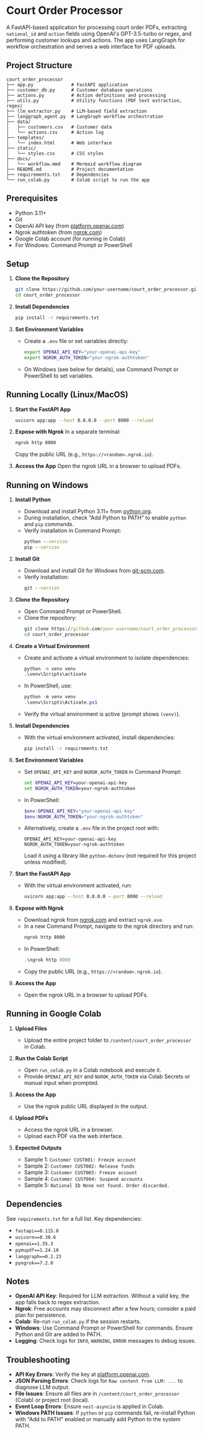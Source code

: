# Court Order Processor

A FastAPI-based application for processing court order PDFs, extracting `national_id` and `action` fields using OpenAI's GPT-3.5-turbo or regex, and performing customer lookups and actions. The app uses LangGraph for workflow orchestration and serves a web interface for PDF uploads.

## Project Structure
```
court_order_processor
├── app.py              # FastAPI application
├── customer_db.py      # Customer database operations
├── actions.py          # Action definitions and processing
├── utils.py            # Utility functions (PDF text extraction, regex)
├── llm_extractor.py    # LLM-based field extraction
├── langgraph_agent.py  # LangGraph workflow orchestration
├── data/
│   ├── customers.csv   # Customer data
│   └── actions.csv     # Action log
├── templates/
│   └── index.html      # Web interface
├── static/
│   └── styles.css      # CSS styles
├── docs/
│   └── workflow.mmd    # Mermaid workflow diagram
├── README.md           # Project documentation
├── requirements.txt    # Dependencies
└── run_colab.py        # Colab script to run the app
```

## Prerequisites
- Python 3.11+
- Git
- OpenAI API key (from [platform.openai.com](https://platform.openai.com))
- Ngrok authtoken (from [ngrok.com](https://ngrok.com))
- Google Colab account (for running in Colab)
- For Windows: Command Prompt or PowerShell

## Setup
1. **Clone the Repository**
   ```bash
   git clone https://github.com/your-username/court_order_processor.git
   cd court_order_processor
   ```

2. **Install Dependencies**
   ```bash
   pip install -r requirements.txt
   ```

3. **Set Environment Variables**
   - Create a `.env` file or set variables directly:
     ```bash
     export OPENAI_API_KEY="your-openai-api-key"
     export NGROK_AUTH_TOKEN="your-ngrok-authtoken"
     ```
   - On Windows (see below for details), use Command Prompt or PowerShell to set variables.

## Running Locally (Linux/MacOS)
1. **Start the FastAPI App**
   ```bash
   uvicorn app:app --host 0.0.0.0 --port 8000 --reload
   ```

2. **Expose with Ngrok**
   In a separate terminal:
   ```bash
   ngrok http 8000
   ```
   Copy the public URL (e.g., `https://<random>.ngrok.io`).

3. **Access the App**
   Open the ngrok URL in a browser to upload PDFs.

## Running on Windows
1. **Install Python**
   - Download and install Python 3.11+ from [python.org](https://www.python.org/downloads/windows/).
   - During installation, check "Add Python to PATH" to enable `python` and `pip` commands.
   - Verify installation in Command Prompt:
     ```cmd
     python --version
     pip --version
     ```

2. **Install Git**
   - Download and install Git for Windows from [git-scm.com](https://git-scm.com/download/win).
   - Verify installation:
     ```cmd
     git --version
     ```

3. **Clone the Repository**
   - Open Command Prompt or PowerShell.
   - Clone the repository:
     ```cmd
     git clone https://github.com/your-username/court_order_processor.git
     cd court_order_processor
     ```

4. **Create a Virtual Environment**
   - Create and activate a virtual environment to isolate dependencies:
     ```cmd
     python -m venv venv
     .\venv\Scripts\activate
     ```
   - In PowerShell, use:
     ```powershell
     python -m venv venv
     .\venv\Scripts\Activate.ps1
     ```
   - Verify the virtual environment is active (prompt shows `(venv)`).

5. **Install Dependencies**
   - With the virtual environment activated, install dependencies:
     ```cmd
     pip install -r requirements.txt
     ```

6. **Set Environment Variables**
   - Set `OPENAI_API_KEY` and `NGROK_AUTH_TOKEN` in Command Prompt:
     ```cmd
     set OPENAI_API_KEY=your-openai-api-key
     set NGROK_AUTH_TOKEN=your-ngrok-authtoken
     ```
   - In PowerShell:
     ```powershell
     $env:OPENAI_API_KEY="your-openai-api-key"
     $env:NGROK_AUTH_TOKEN="your-ngrok-authtoken"
     ```
   - Alternatively, create a `.env` file in the project root with:
     ```
     OPENAI_API_KEY=your-openai-api-key
     NGROK_AUTH_TOKEN=your-ngrok-authtoken
     ```
     Load it using a library like `python-dotenv` (not required for this project unless modified).

7. **Start the FastAPI App**
   - With the virtual environment activated, run:
     ```cmd
     uvicorn app:app --host 0.0.0.0 --port 8000 --reload
     ```

8. **Expose with Ngrok**
   - Download ngrok from [ngrok.com](https://ngrok.com) and extract `ngrok.exe`.
   - In a new Command Prompt, navigate to the ngrok directory and run:
     ```cmd
     ngrok http 8000
     ```
   - In PowerShell:
     ```powershell
     .\ngrok http 8000
     ```
   - Copy the public URL (e.g., `https://<random>.ngrok.io`).

9. **Access the App**
   - Open the ngrok URL in a browser to upload PDFs.

## Running in Google Colab
1. **Upload Files**
   - Upload the entire project folder to `/content/court_order_processor` in Colab.

2. **Run the Colab Script**
   - Open `run_colab.py` in a Colab notebook and execute it.
   - Provide `OPENAI_API_KEY` and `NGROK_AUTH_TOKEN` via Colab Secrets or manual input when prompted.

3. **Access the App**
   - Use the ngrok public URL displayed in the output.



1. **Upload PDFs**
   - Access the ngrok URL in a browser.
   - Upload each PDF via the web interface.

2. **Expected Outputs**
   - Sample 1: `Customer CUST001: Freeze account`
   - Sample 2: `Customer CUST002: Release funds`
   - Sample 3: `Customer CUST003: Freeze account`
   - Sample 4: `Customer CUST004: Suspend accounts`
   - Sample 5: `National ID None not found. Order discarded.`

## Dependencies
See `requirements.txt` for a full list. Key dependencies:
- `fastapi==0.115.0`
- `uvicorn==0.30.6`
- `openai==1.55.3`
- `pymupdf==1.24.10`
- `langgraph==0.2.23`
- `pyngrok==7.2.0`

## Notes
- **OpenAI API Key**: Required for LLM extraction. Without a valid key, the app falls back to regex extraction.
- **Ngrok**: Free accounts may disconnect after a few hours; consider a paid plan for persistence.
- **Colab**: Re-run `run_colab.py` if the session restarts.
- **Windows**: Use Command Prompt or PowerShell for commands. Ensure Python and Git are added to PATH.
- **Logging**: Check logs for `INFO`, `WARNING`, `ERROR` messages to debug issues.

## Troubleshooting
- **API Key Errors**: Verify the key at [platform.openai.com](https://platform.openai.com).
- **JSON Parsing Errors**: Check logs for `Raw content from LLM: ...` to diagnose LLM output.
- **File Issues**: Ensure all files are in `/content/court_order_processor` (Colab) or project root (local).
- **Event Loop Errors**: Ensure `nest-asyncio` is applied in Colab.
- **Windows PATH Issues**: If `python` or `pip` commands fail, re-install Python with "Add to PATH" enabled or manually add Python to the system PATH.

